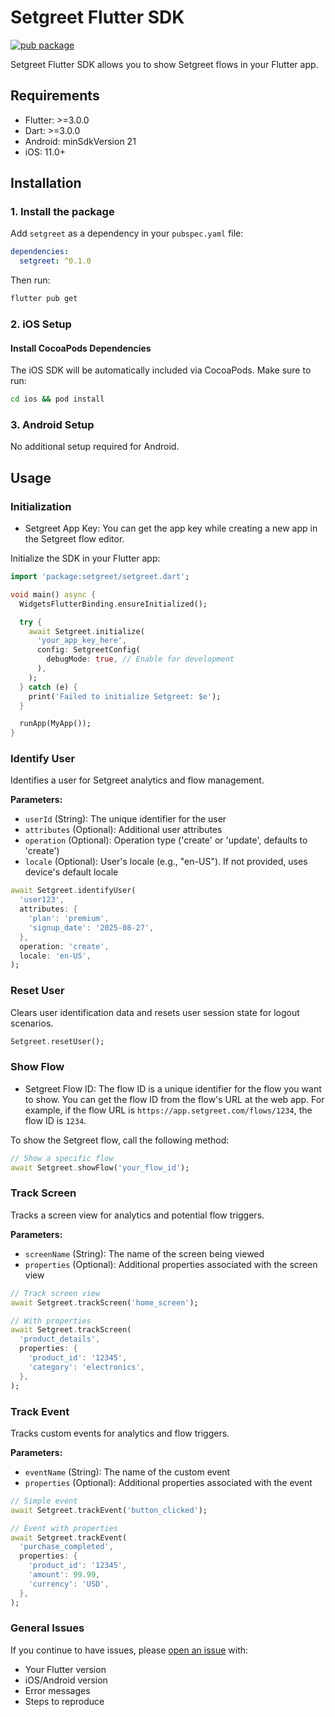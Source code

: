 # Setgreet Flutter SDK

[![pub package](https://img.shields.io/pub/v/setgreet.svg)](https://pub.dev/packages/setgreet)

Setgreet Flutter SDK allows you to show Setgreet flows in your Flutter app.

## Requirements

- Flutter: >=3.0.0
- Dart: >=3.0.0
- Android: minSdkVersion 21
- iOS: 11.0+

## Installation

### 1. Install the package

Add `setgreet` as a dependency in your `pubspec.yaml` file:

```yaml
dependencies:
  setgreet: ^0.1.0
```

Then run:

```bash
flutter pub get
```

### 2. iOS Setup

#### Install CocoaPods Dependencies

The iOS SDK will be automatically included via CocoaPods. Make sure to run:

```bash
cd ios && pod install
```

### 3. Android Setup

No additional setup required for Android.

## Usage

### Initialization

- Setgreet App Key: You can get the app key while creating a new app in the Setgreet flow editor.

Initialize the SDK in your Flutter app:

```dart
import 'package:setgreet/setgreet.dart';

void main() async {
  WidgetsFlutterBinding.ensureInitialized();

  try {
    await Setgreet.initialize(
      'your_app_key_here',
      config: SetgreetConfig(
        debugMode: true, // Enable for development
      ),
    );
  } catch (e) {
    print('Failed to initialize Setgreet: $e');
  }

  runApp(MyApp());
}
```

### Identify User

Identifies a user for Setgreet analytics and flow management.

**Parameters:**

- `userId` (String): The unique identifier for the user
- `attributes` (Optional): Additional user attributes
- `operation` (Optional): Operation type ('create' or 'update', defaults to 'create')
- `locale` (Optional): User's locale (e.g., "en-US"). If not provided, uses device's default locale

```dart
await Setgreet.identifyUser(
  'user123',
  attributes: {
    'plan': 'premium',
    'signup_date': '2025-08-27',
  },
  operation: 'create',
  locale: 'en-US',
);
```

### Reset User

Clears user identification data and resets user session state for logout scenarios.

```dart
Setgreet.resetUser();
```

### Show Flow

- Setgreet Flow ID: The flow ID is a unique identifier for the flow you want to show. You can get the flow ID from the flow's URL at the web app. For example, if the flow URL is `https://app.setgreet.com/flows/1234`, the flow ID is `1234`.

To show the Setgreet flow, call the following method:

```dart
// Show a specific flow
await Setgreet.showFlow('your_flow_id');
```

### Track Screen

Tracks a screen view for analytics and potential flow triggers.

**Parameters:**

- `screenName` (String): The name of the screen being viewed
- `properties` (Optional): Additional properties associated with the screen view

```dart
// Track screen view
await Setgreet.trackScreen('home_screen');

// With properties
await Setgreet.trackScreen(
  'product_details',
  properties: {
    'product_id': '12345',
    'category': 'electronics',
  },
);
```

### Track Event

Tracks custom events for analytics and flow triggers.

**Parameters:**

- `eventName` (String): The name of the custom event
- `properties` (Optional): Additional properties associated with the event

```dart
// Simple event
await Setgreet.trackEvent('button_clicked');

// Event with properties
await Setgreet.trackEvent(
  'purchase_completed',
  properties: {
    'product_id': '12345',
    'amount': 99.99,
    'currency': 'USD',
  },
);
```

### General Issues

If you continue to have issues, please [open an issue](https://github.com/setgreet/setgreet-flutter-sdk/issues) with:

- Your Flutter version
- iOS/Android version
- Error messages
- Steps to reproduce
